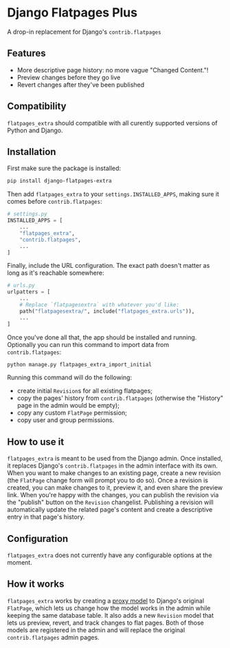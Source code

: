 # Django Flatpages Plus

A drop-in replacement for Django's `contrib.flatpages` 


## Features

* More descriptive page history: no more vague "Changed Content."!
* Preview changes before they go live
* Revert changes after they've been published


## Compatibility

`flatpages_extra` should compatible with all curently supported versions of Python and Django.


## Installation

First make sure the package is installed:
```bash
pip install django-flatpages-extra
```

Then add `flatpages_extra` to your `settings.INSTALLED_APPS`, making sure it comes before `contrib.flatpages`:
```python
# settings.py
INSTALLED_APPS = [
    ...
    "flatpages_extra",
    "contrib.flatpages",
    ...
]
```

Finally, include the URL configuration. The exact path doesn't matter as long as it's reachable somewhere:
```python
# urls.py
urlpatters = [
    ...
    # Replace `flatpagesextra` with whatever you'd like:
    path("flatpagesextra/", include("flatpages_extra.urls")),
    ...
]
```

Once you've done all that, the app should be installed and running. Optionally you can run this command to import data from `contrib.flatpages`:
```bash
python manage.py flatpages_extra_import_initial
```

Running this command will do the following:

* create initial `Revision`s for all existing flatpages;
* copy the pages' history from `contrib.flatpages` (otherwise the "History" page in the admin would be empty);
* copy any custom `FlatPage` permission;
* copy user and group permissions.


## How to use it

`flatpages_extra` is meant to be used from the Django admin.
Once installed, it replaces Django's `contrib.flatpages` in the admin interface with its own.
When you want to make changes to an existing page, create a new revision (the `FlatPage` change form will prompt you to do so).
Once a revision is created, you can make changes to it, preview it, and even share the preview link.
When you're happy with the changes, you can publish the revision via the "publish" button on the `Revision` changelist.
Publishing a revision will automatically update the related page's content and create a descriptive entry in that page's history.


## Configuration

`flatpages_extra` does not currently have any configurable options at the moment.


## How it works

`flatpages_extra` works by creating a [proxy model](https://docs.djangoproject.com/en/stable/topics/db/models/#proxy-models) to Django's original `FlatPage`, which lets us change how the model works in the admin while keeping the same database table.
It also adds a new `Revision` model that lets us preview, revert, and track changes to flat pages.
Both of those models are registered in the admin and will replace the original `contrib.flatpages` admin pages.
